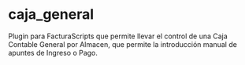 # caja_general
Plugin para FacturaScripts que permite llevar el control de una Caja Contable General por Almacen, que permite la introducción manual de apuntes de Ingreso o Pago.

